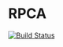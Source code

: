 # RPCA

[![Build Status](https://travis-ci.org/r9y9/RPCA.jl.svg?branch=master)](https://travis-ci.org/r9y9/RPCA.jl)
